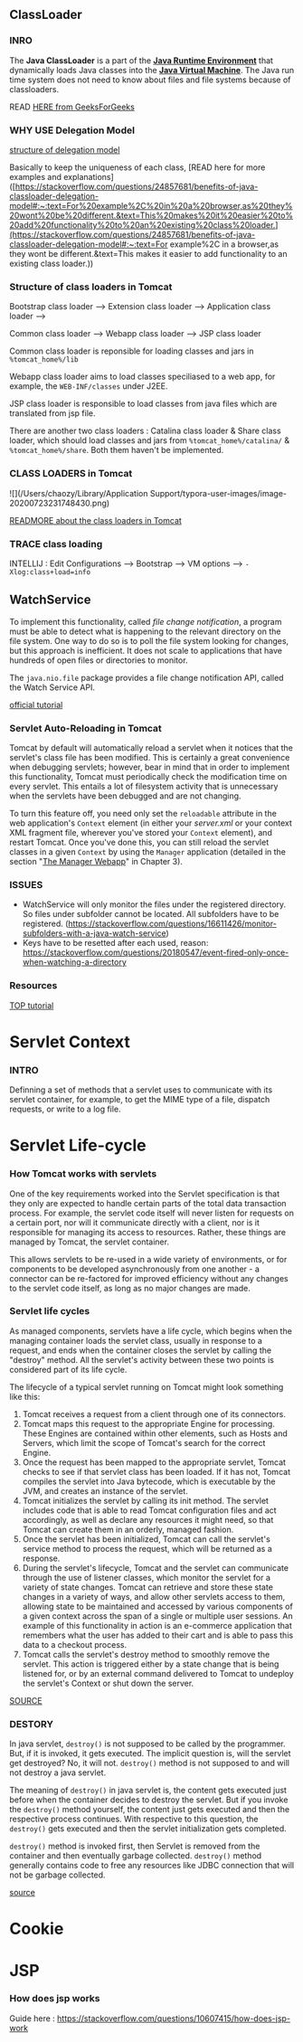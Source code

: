 ## ClassLoader ##

### INRO ###

The **Java ClassLoader** is a part of the [**Java Runtime Environment**](https://www.geeksforgeeks.org/differences-jdk-jre-jvm/) that dynamically loads Java classes into the [**Java Virtual Machine**](https://www.geeksforgeeks.org/jvm-works-jvm-architecture/). The Java run time system does not need to know about files and file systems because of classloaders.

READ [HERE from GeeksForGeeks](https://www.geeksforgeeks.org/classloader-in-java/)

### WHY USE Delegation Model ###

[structure of delegation model](https://stackoverflow.com/questions/2642606/java-classloader-delegation-model)

Basically to keep the uniqueness of each class, [READ here for more examples and explanations]([https://stackoverflow.com/questions/24857681/benefits-of-java-classloader-delegation-model#:~:text=For%20example%2C%20in%20a%20browser,as%20they%20wont%20be%20different.&text=This%20makes%20it%20easier%20to%20add%20functionality%20to%20an%20existing%20class%20loader.](https://stackoverflow.com/questions/24857681/benefits-of-java-classloader-delegation-model#:~:text=For example%2C in a browser,as they wont be different.&text=This makes it easier to add functionality to an existing class loader.))



### Structure of class loaders in Tomcat ###

Bootstrap class loader --> Extension class loader --> Application class loader -->

Common class loader --> Webapp class loader --> JSP class loader



Common class loader is reponsible for loading classes and jars in `%tomcat_home%/lib`

Webapp class loader aims to load classes speciliased to a web app, for example, the `WEB-INF/classes` under J2EE.

JSP class loader is responsible to load classes from java files which are translated from jsp file.



There are another two class loaders : Catalina class loader & Share class loader, which should load classes and jars from `%tomcat_home%/catalina/` & `%tomcat_home%/share`. Both them haven't be implemented.



### CLASS LOADERS in Tomcat ###

![](/Users/chaozy/Library/Application Support/typora-user-images/image-20200723231748430.png)		



[READMORE about the class loaders in Tomcat](https://tomcat.apache.org/tomcat-8.0-doc/class-loader-howto.html)



### TRACE class loading ###

INTELLIJ : Edit Configurations --> Bootstrap --> VM options --> `-Xlog:class+load=info`





## WatchService ##

To implement this functionality, called *file change notification*, a program must be able to detect what is happening to the relevant directory on the file system. One way to do so is to poll the file system looking for changes, but this approach is inefficient. It does not scale to applications that have hundreds of open files or directories to monitor.

The `java.nio.file` package provides a file change notification API, called the Watch Service API. 

[official tutorial](https://docs.oracle.com/javase/tutorial/essential/io/notification.html)



### Servlet Auto-Reloading in Tomcat ###

Tomcat by default will automatically reload a servlet when it notices that the servlet's class file has been modified. This is certainly a great convenience when debugging servlets; however, bear in mind that in order to implement this functionality, Tomcat must periodically check the modification time on every servlet. This entails a lot of filesystem activity that is unnecessary when the servlets have been debugged and are not changing.

To turn this feature off, you need only set the `reloadable` attribute in the web application's `Context` element (in either your *server.xml* or your context XML fragment file, wherever you've stored your `Context` element), and restart Tomcat. Once you've done this, you can still reload the servlet classes in a given `Context` by using the `Manager` application (detailed in the section "[The Manager Webapp](https://www.oreilly.com/library/view/tomcat-the-definitive/9780596101060/ch03s07.html)" in Chapter 3).



### ISSUES ###

- WatchService will only monitor the files under the registered directory. So files under subfolder cannot be located. All subfolders have to be registered. (https://stackoverflow.com/questions/16611426/monitor-subfolders-with-a-java-watch-service)
- Keys have to be resetted after each used, reason: https://stackoverflow.com/questions/20180547/event-fired-only-once-when-watching-a-directory



### Resources ###

[TOP tutorial](https://www.baeldung.com/java-nio2-watchservice)





# Servlet Context #

### INTRO ###

Definning a set of methods that a servlet uses to communicate with its servlet container, for example, to get the MIME type of a file, dispatch requests, or write to a log file.





# Servlet Life-cycle #

### How Tomcat works with servlets ###

One of the key requirements worked into the Servlet specification is that they only are expected to handle certain parts of the total data transaction process.  For example, the servlet code itself will never listen for requests on a certain port, nor will it communicate directly with a client, nor is it responsible for managing its access to resources.  Rather, these things are managed by Tomcat, the servlet container.  

This allows servlets to be re-used in a wide variety of environments, or for components to be developed asynchronously from one another - a connector can be re-factored for improved efficiency without any changes to the servlet code itself, as long as no major changes are made.

### Servlet life cycles  ###

As managed components, servlets have a life cycle, which begins when the managing container loads the servlet class, usually in response to a request, and ends when the container closes the servlet by calling the "destroy" method.  All the servlet's activity between these two points is considered part of its life cycle.

The lifecycle of a typical servlet running on Tomcat might look something like this:

1. Tomcat receives a request from a client through one of its connectors.
2. Tomcat maps this request to the appropriate Engine for processing.  These Engines are contained within other elements, such as Hosts and Servers, which limit the scope of Tomcat's search for the correct Engine.
3. Once the request has been mapped to the appropriate servlet, Tomcat checks to see if that servlet class has been loaded.  If it has not, Tomcat compiles the servlet into Java bytecode, which is executable by the JVM, and creates an instance of the servlet.
4. Tomcat initializes the servlet by calling its init method.  The servlet includes code that is able to read Tomcat configuration files and act accordingly, as well as declare any resources it might need, so that Tomcat can create them in an orderly, managed fashion.
5. Once the servlet has been initialized, Tomcat can call the servlet's service method to process the request, which will be returned as a response.
6. During the servlet's lifecycle, Tomcat and the servlet can communicate through the use of listener classes, which monitor the servlet for a variety of state changes.  Tomcat can retrieve and store these state changes in a variety of ways, and allow other servlets access to them, allowing state to be maintained and accessed by various components of a given context across the span of a single or multiple user sessions.  An example of this functionality in action is an e-commerce application that remembers what the user has added to their cart and is able to pass this data to a checkout process.
7. Tomcat calls the servlet's destroy method to smoothly remove the servlet.  This action is triggered either by a state change that is being listened for, or by an external command delivered to Tomcat to undeploy the servlet's Context or shut down the server.

[SOURCE](https://www.mulesoft.com/tcat/tomcat-servlet)

### DESTORY ###

In java servlet, `destroy()` is not supposed to be called by the programmer. But, if it is invoked, it gets executed. The implicit question is, will the servlet get destroyed? No, it will not. `destroy()` method is not supposed to and will not destroy a java servlet.

The meaning of `destroy()` in java servlet is, the content gets executed just before when the container decides to destroy the servlet. But if you invoke the `destroy()` method yourself, the content just gets executed and then the respective process continues. With respective to this question, the `destroy()` gets executed and then the servlet initialization gets completed.

`destroy()` method is invoked first, then Servlet is removed from the container and then eventually garbage collected. `destroy()` method generally contains code to free any resources like JDBC connection that will not be garbage collected.

[source](https://stackoverflow.com/questions/13437259/calling-servlets-destroy-method)



# Cookie #



 



# JSP #

### How does jsp works ###

Guide here : https://stackoverflow.com/questions/10607415/how-does-jsp-work

